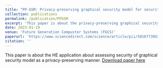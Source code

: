 ```yaml
---
title: "PP-GSM: Privacy-preserving graphical security model for security assessment as a service"
collection: publications
permalink: /publication/PPGSM
excerpt: 'This paper is about the privacy-preserving graphical security model (PP-GSM).'
date: 2023-01-19
venue: 'Future Generation Compuster Systems (FGCS)'
paperurl: 'https://www.sciencedirect.com/science/article/pii/S0167739X22004459'
citation: ''
---
```

This paper is about the HE application about assessing security of graphical security model as a privacy-preserving manner.
[Download paper here](https://www.sciencedirect.com/science/article/pii/S0167739X22004459)
